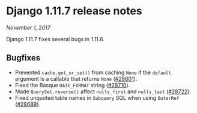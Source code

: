 # Django 1.11.7 release notes

*November 1, 2017*

Django 1.11.7 fixes several bugs in 1.11.6.

## Bugfixes

* Prevented `cache.get_or_set()` from caching `None` if the `default`
  argument is a callable that returns `None` ([#28601](https://code.djangoproject.com/ticket/28601)).
* Fixed the Basque `DATE_FORMAT` string ([#28710](https://code.djangoproject.com/ticket/28710)).
* Made `QuerySet.reverse()` affect `nulls_first` and `nulls_last`
  ([#28722](https://code.djangoproject.com/ticket/28722)).
* Fixed unquoted table names in `Subquery` SQL when using `OuterRef`
  ([#28689](https://code.djangoproject.com/ticket/28689)).
